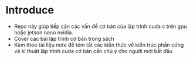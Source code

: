 # Introduce
- Repo này giúp tiếp cận các vấn đề cơ bản của lập trình cuda c trên gpu hoặc jetson nano nvidia.
- Cover các bài lập trình cơ bản trong sách
- Kèm theo tài liệu note để tóm tắt các kiến thức về kiến trúc phần cứng và kĩ thuật lập trình cuda cơ bản cần chú ý cho người mới bắt đầu
